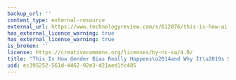 ```yaml
---
backup_url: ''
content_type: external-resource
external_url: https://www.technologyreview.com/s/612876/this-is-how-ai-bias-really-happensand-why-its-so-hard-to-fix/
has_external_licence_warning: true
has_external_license_warning: true
is_broken: ''
license: https://creativecommons.org/licenses/by-nc-sa/4.0/
title: "This Is How Gender Bias Really Happens\u2014and Why It\u2019s So Hard to Fix"
uid: ec395252-561d-4462-92e3-d21aed1fc485
---
```

